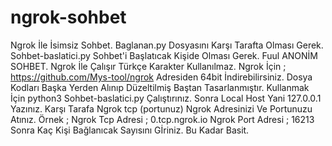 # ngrok-sohbet
Ngrok İle İsimsiz Sohbet.
Baglanan.py Dosyasını Karşı Tarafta Olması Gerek.
Sohbet-baslatici.py Sohbet'i Başlatıcak Kişide Olması Gerek.
Fuul ANONİM SOHBET.
Ngrok İle Çalışır Türkçe Karakter Kullanılmaz.
Ngrok İçin ; https://github.com/Mys-tool/ngrok Adresiden 64bit İndirebilirsiniz.
Dosya Kodları Başka Yerden Alınıp Düzeltilmiş Baştan Tasarlanmıştır.
Kullanmak İçin python3 Sohbet-baslatici.py  Çalıştırınız.
Sonra Local Host Yani 127.0.0.1 Yazınız.
Karşı Tarafa Ngrok tcp (portunuz) Ngrok Adresinizi Ve Portunuzu Atınız.
Örnek ; Ngrok Tcp Adresi ; 0.tcp.ngrok.io Ngrok Port Adresi ; 16213
Sonra Kaç Kişi Bağlanıcak Sayısını Gİriniz.
Bu Kadar Basit.
